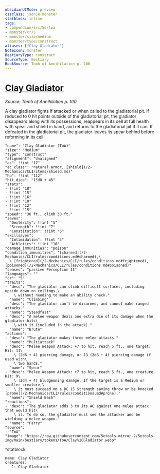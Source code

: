 ```yaml
---
obsidianUIMode: preview
cssclass: json5e-monster
statblock: inline
tags:
- compendium/src/5e/toa
- monster/cr/5
- monster/size/medium
- monster/type/construct
aliases: ["Clay Gladiator"]
NoteIcon: monster
BestiaryType: construct
SourceType: Bestiary
BookSource: Tomb of Annihilation p. 100
---
```

# [Clay Gladiator](2-Mechanics/CLI/bestiary/construct/clay-gladiator-toa.md)
*Source: Tomb of Annihilation p. 100*  

A clay gladiator fights if attacked or when called to the gladiatorial pit. If reduced to 0 hit points outside of the gladiatorial pit, the gladiator disappears along with its possessions, reappears in its cell at full health with spear and shield in hand, and returns to the gladiatorial pit if it can. If defeated in the gladiatorial pit, the gladiator leaves its spear behind before reforming in its cell

```statblock
"name": "Clay Gladiator (ToA)"
"size": "Medium"
"type": "construct"
"alignment": "Unaligned"
"ac": !!int "17"
"ac_class": "natural armor, [shield](/2-Mechanics/CLI/items/shield.md)"
"hp": !!int "112"
"hit_dice": "15d8 + 45"
"stats":
- !!int "18"
- !!int "15"
- !!int "16"
- !!int "10"
- !!int "12"
- !!int "15"
"speed": "30 ft., climb 30 ft."
"saves":
  "Dexterity": !!int "5"
  "Strength": !!int "7"
  "Constitution": !!int "6"
"skillsaves":
  "Intimidation": !!int "5"
  "Athletics": !!int "10"
"damage_immunities": "poison"
"condition_immunities": "[charmed](/2-Mechanics/CLI/rules/conditions.md#charmed),\
  \ [frightened](/2-Mechanics/CLI/rules/conditions.md#frightened), [poisoned](/2-Mechanics/CLI/rules/conditions.md#poisoned)"
"senses": "passive Perception 11"
"languages": ""
"cr": "5"
"traits":
- "desc": "The gladiator can climb difficult surfaces, including upside down on ceilings,\
    \ without needing to make an ability check."
  "name": "Climbing"
- "desc": "The gladiator can't be disarmed, and cannot make ranged attacks."
  "name": "Steadfast"
- "desc": "A melee weapon deals one extra die of its damage when the gladiator hits\
    \ with it (included in the attack)."
  "name": "Brute"
"actions":
- "desc": "The gladiator makes three melee attacks."
  "name": "Multiattack"
- "desc": "Melee Weapon Attack: +7 to hit, reach 5 ft., one target. Hit: 11\
    \ (2d6 + 4) piercing damage, or 13 (2d8 + 4) piercing damage if used with\
    \ two hands."
  "name": "Spear"
- "desc": "Melee Weapon Attack: +7 to hit, reach 5 ft., one creature. Hit: 9\
    \ (2d4 + 4) bludgeoning damage. If the target is a Medium or smaller creature,\
    \ it must succeed on a DC 15 Strength saving throw or be knocked [prone](/2-Mechanics/CLI/rules/conditions.md#prone)."
  "name": "Shield Bash"
"reactions":
- "desc": "The gladiator adds 3 to its AC against one melee attack that would hit\
    \ it. To do so, the gladiator must see the attacker and be wielding a melee weapon."
  "name": "Parry"
"source":
- "ToA"
"image": "https://raw.githubusercontent.com/5etools-mirror-2/5etools-img/main/bestiary/tokens/ToA/Clay%20Gladiator.webp"
```
^statblock

```encounter-table
name: Clay Gladiator
creatures:
 - 1: Clay Gladiator
```